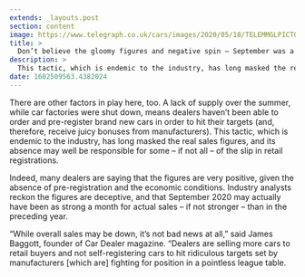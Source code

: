 ```yaml
--- 
extends: _layouts.post 
section: content 
image: https://www.telegraph.co.uk/cars/images/2020/05/18/TELEMMGLPICT000231079939_trans_NvBQzQNjv4BqjACFkdPwAakclgJGEYB6nkNrh1MdssoHpGF6OIxC49c.jpeg?impolicy=logo-overlay 
title: > 
  Don’t believe the gloomy figures and negative spin – September was a strong month for car sales 
description: > 
  This tactic, which is endemic to the industry, has long masked the real sales figures, and its absence may well be responsible for some – if not all – of the slip in retail registrations.Indeed, many dealers are saying that the figures are very positive, given the absence of pre-registration and the economic conditions.Industry analysts reckon the figures are deceptive, and that September 2020 may actually have been as strong a month for actual sales – if not stronger – than in the preceding year.“While overall sales may be down, it’s not bad news at all,” said James Baggott, founder of Car Dealer magazine.“Dealers are selling more cars to retail buyers and not self-registering cars to hit ridiculous targets set by manufacturers [which are] fighting for position in a pointless league table. 
date: 1602509563.4382024 
--- 
```

There are other factors in play here, too. A lack of supply over the summer, while car factories were shut down, means dealers haven’t been able to order and pre-register brand new cars in order to hit their targets (and, therefore, receive juicy bonuses from manufacturers). This tactic, which is endemic to the industry, has long masked the real sales figures, and its absence may well be responsible for some – if not all – of the slip in retail registrations.

Indeed, many dealers are saying that the figures are very positive, given the absence of pre-registration and the economic conditions. Industry analysts reckon the figures are deceptive, and that September 2020 may actually have been as strong a month for actual sales – if not stronger – than in the preceding year.

“While overall sales may be down, it’s not bad news at all,” said James Baggott, founder of Car Dealer magazine. “Dealers are selling more cars to retail buyers and not self-registering cars to hit ridiculous targets set by manufacturers [which are] fighting for position in a pointless league table.